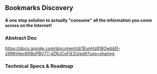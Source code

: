 ## Bookmarks Discovery
#### A one stop solution to actually "consume" all the information you come across on the Internet!

### Abstract Doc
https://docs.google.com/document/d/1EunHz818OwbbD-z9lNhHqv8XBoPBV7T-dZRJCxFiE2U/edit?usp=sharing

### Technical Specs & Roadmap


